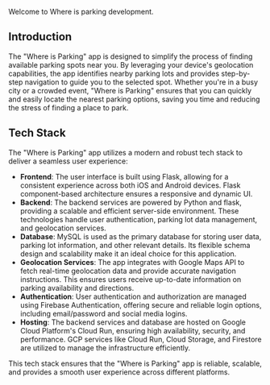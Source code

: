 Welcome to Where is parking development.
## Introduction

The "Where is Parking" app is designed to simplify the process of finding available parking spots near you. By leveraging your device's geolocation capabilities, the app identifies nearby parking lots and provides step-by-step navigation to guide you to the selected spot. Whether you're in a busy city or a crowded event, "Where is Parking" ensures that you can quickly and easily locate the nearest parking options, saving you time and reducing the stress of finding a place to park.

## Tech Stack

The "Where is Parking" app utilizes a modern and robust tech stack to deliver a seamless user experience:

- **Frontend**: The user interface is built using Flask, allowing for a consistent experience across both iOS and Android devices. Flask component-based architecture ensures a responsive and dynamic UI.
- **Backend**: The backend services are powered by Python and flask, providing a scalable and efficient server-side environment. These technologies handle user authentication, parking lot data management, and geolocation services.
- **Database**: MySQL is used as the primary database for storing user data, parking lot information, and other relevant details. Its flexible schema design and scalability make it an ideal choice for this application.
- **Geolocation Services**: The app integrates with Google Maps API to fetch real-time geolocation data and provide accurate navigation instructions. This ensures users receive up-to-date information on parking availability and directions.
- **Authentication**: User authentication and authorization are managed using Firebase Authentication, offering secure and reliable login options, including email/password and social media logins.
- **Hosting**: The backend services and database are hosted on Google Cloud Platform's Cloud Run, ensuring high availability, security, and performance. GCP services like Cloud Run, Cloud Storage, and Firestore are utilized to manage the infrastructure efficiently.

This tech stack ensures that the "Where is Parking" app is reliable, scalable, and provides a smooth user experience across different platforms.
